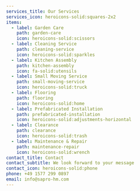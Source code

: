 ```yaml
---
services_title: Our Services
services_icon: heroicons-solid:squares-2x2
items:
  - label: Garden Care
    path: garden-care
    icon: heroicons-solid:scissors
  - label: Cleaning Service
    path: cleaning-service
    icon: heroicons-solid:sparkles
  - label: Kitchen Assembly
    path: kitchen-assembly
    icon: fa-solid:utensils
  - label: Small Moving Service
    path: small-moving-service
    icon: heroicons-solid:truck
  - label: Flooring
    path: flooring
    icon: heroicons-solid:home
  - label: Prefabricated Installation
    path: prefabricated-installation
    icon: heroicons-solid:adjustments-horizontal
  - label: Clearance
    path: clearance
    icon: heroicons-solid:trash
  - label: Maintenance & Repair
    path: maintenance-repair
    icon: heroicons-solid:wrench
contact_title: Contact
contact_subtitle: We look forward to your message
contact_icon: heroicons-solid:phone
phone: +49 1577 299 0897
email: info@sapro-hm.com
---
```

